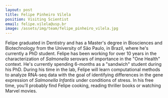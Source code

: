 ```yaml
---
layout: post
title: Felipe Pinheiro Vilela
position: Visiting Scientist
email: felipe.vilela@usp.br
image: /assets/img/team/felipe_pinheiro_vilela.jpg
---
```


Felipe graduated in Dentistry and has a Master's degree in Biosciences and Biotechnology from the University of São Paulo, in Brazil, where he's currently a PhD student. Felipe has been working for over 10 years in the characterization of *Salmonella* serovars of importance in the "One Health" context. He's currently spending 6-months as a "sandwich" student during his PhD.  During his time in the lab, Felipe will learn computational methods to analyze RNA-seq data with the goal of identifying differences in the gene expression of *Salmonella Infantis* under conditions of stress. In his free time, you'll probably find Felipe cooking, reading thriller books or watching Marvel movies.